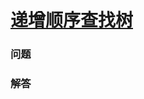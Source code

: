 # [递增顺序查找树](https://leetcode-cn.com/problems/increasing-order-search-tree)

### 问题



### 解答

```

```
